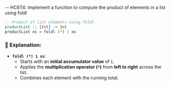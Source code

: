 -- HC6T4: Implement a function to compute the product of elements in a list using foldl
```haskell
-- Product of list elements using foldl
productList :: [Int] -> Int
productList xs = foldl (*) 1 xs
```

### 🧠 Explanation:

- **`foldl (*) 1 xs`**:
  - Starts with an **initial accumulator value** of `1`.
  - Applies the **multiplication operator (`*`)** from **left to right** across the list.
  - Combines each element with the running total.




